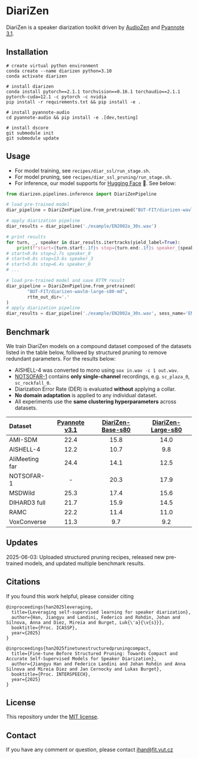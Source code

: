 # DiariZen
DiariZen is a speaker diarization toolkit driven by [AudioZen](https://github.com/haoxiangsnr/spiking-fullsubnet) and [Pyannote 3.1](https://huggingface.co/pyannote/speaker-diarization-3.1). 


## Installation
```
# create virtual python environment
conda create --name diarizen python=3.10
conda activate diarizen

# install diarizen 
conda install pytorch==2.1.1 torchvision==0.16.1 torchaudio==2.1.1 pytorch-cuda=12.1 -c pytorch -c nvidia
pip install -r requirements.txt && pip install -e .

# install pyannote-audio
cd pyannote-audio && pip install -e .[dev,testing]

# install dscore
git submodule init
git submodule update
```

## Usage
- For model training, see `recipes/diar_ssl/run_stage.sh`. 
- For model pruning, see `recipes/diar_ssl_pruning/run_stage.sh`. 
- For inference, our model supports for [Hugging Face](https://huggingface.co/BUT-FIT/diarizen-wavlm-large-s80-md) 🤗. See below: 
```python
from diarizen.pipelines.inference import DiariZenPipeline

# load pre-trained model
diar_pipeline = DiariZenPipeline.from_pretrained("BUT-FIT/diarizen-wavlm-large-s80-md")

# apply diarization pipeline
diar_results = diar_pipeline('./example/EN2002a_30s.wav')

# print results
for turn, _, speaker in diar_results.itertracks(yield_label=True):
    print(f"start={turn.start:.1f}s stop={turn.end:.1f}s speaker_{speaker}")
# start=0.0s stop=2.7s speaker_0
# start=0.8s stop=13.6s speaker_3
# start=5.8s stop=6.4s speaker_0
# ...

# load pre-trained model and save RTTM result
diar_pipeline = DiariZenPipeline.from_pretrained(
        "BUT-FIT/diarizen-wavlm-large-s80-md",
        rttm_out_dir='.'
)
# apply diarization pipeline
diar_results = diar_pipeline('./example/EN2002a_30s.wav', sess_name='EN2002a')
```


## Benchmark 
We train DiariZen models on a compound dataset composed of the datasets listed in the table below, followed by structured pruning to remove redundant parameters. For the results below: 
- AISHELL-4 was converted to mono using `sox in.wav -c 1 out.wav`.
- [NOTSOFAR-1](https://www.chimechallenge.org/challenges/chime8/task2/data) contains **only single-channel** recordings, e.g. `sc_plaza_0`, `sc_rockfall_0`.
- Diarization Error Rate (DER) is evaluated **without** applying a collar.
- **No domain adaptation** is applied to any individual dataset.
- All experiments use the **same clustering hyperparameters** across datasets.

| Dataset       | [Pyannote v3.1](https://github.com/pyannote/pyannote-audio) | [DiariZen-Base-s80](https://huggingface.co/BUT-FIT/diarizen-wavlm-base-s80-md) |[DiariZen-Large-s80](https://huggingface.co/BUT-FIT/diarizen-wavlm-large-s80-md) |
|:---------------|:-----------:|:-----------:|:-----------:|
| AMI-SDM           | 22.4      | 15.8 | 14.0 |
| AISHELL-4     | 12.2      | 10.7 | 9.8 |
| AliMeeting far    | 24.4      | 14.1 | 12.5 | 
| NOTSOFAR-1    | -      | 20.3 |   17.9 |
| MSDWild       | 25.3      | 17.4 | 15.6 |
| DIHARD3 full      | 21.7      | 15.9 | 14.5 |
| RAMC          | 22.2      | 11.4 | 11.0 |
| VoxConverse   | 11.3      | 9.7 | 9.2 |

## Updates
2025-06-03: Uploaded structured pruning recipes, released new pre-trained models, and updated multiple benchmark results.

## Citations
If you found this work helpful, please consider citing
```
@inproceedings{han2025leveraging,
  title={Leveraging self-supervised learning for speaker diarization},
  author={Han, Jiangyu and Landini, Federico and Rohdin, Johan and Silnova, Anna and Diez, Mireia and Burget, Luk{\'a}{\v{s}}},
  booktitle={Proc. ICASSP},
  year={2025}
}

@inproceedings{han2025finetunestructuredpruningcompact,
  title={Fine-tune Before Structured Pruning: Towards Compact and Accurate Self-Supervised Models for Speaker Diarization},
  author={Jiangyu Han and Federico Landini and Johan Rohdin and Anna Silnova and Mireia Diez and Jan Cernocky and Lukas Burget},
  booktitle={Proc. INTERSPEECH},
  year={2025}
}

```


## License
This repository under the [MIT license](https://github.com/BUTSpeechFIT/DiariZen/blob/main/LICENSE).

## Contact
If you have any comment or question, please contact ihan@fit.vut.cz
